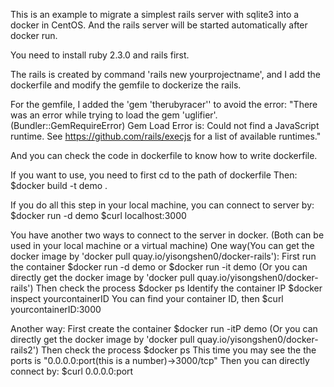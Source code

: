 This is an example to migrate a simplest rails server with sqlite3 into a docker in CentOS. And the rails server will be started automatically after docker run.

You need to install ruby 2.3.0 and rails first. 

The rails is created by command 'rails new yourprojectname', and I add the dockerfile and modify the gemfile to dockerize the rails.

For the gemfile, I added the 'gem 'therubyracer'' to avoid the error:
"There was an error while trying to load the gem 'uglifier'. (Bundler::GemRequireError)
Gem Load Error is: Could not find a JavaScript runtime. See https://github.com/rails/execjs for a list of available runtimes."

And you can check the code in dockerfile to know how to write dockerfile.

If you want to use, you need to first cd to the path of dockerfile
Then:
$docker build -t demo .

If you do all this step in your local machine, you can connect to server by:
$docker run -d demo
$curl localhost:3000

You have another two ways to connect to the server in docker. (Both can be used in your local machine or a virtual machine)
One way(You can get the docker image by 'docker pull quay.io/yisongshen0/docker-rails'): 
First run the container
$docker run -d demo or $docker run -it demo (Or you can directly get the docker image by 'docker pull quay.io/yisongshen0/docker-rails')
Then check the process
$docker ps
Identify the container IP
$docker inspect yourcontainerID
You can find your container ID, then
$curl yourcontainerID:3000

Another way:
First create the container
$docker run -itP demo (Or you can directly get the docker image by 'docker pull quay.io/yisongshen0/docker-rails2')
Then check the process
$docker ps
This time you may see the the ports is "0.0.0.0:port(this is a number)->3000/tcp"
Then you can directly connect by:
$curl 0.0.0.0:port
